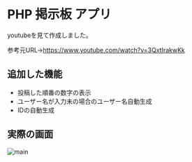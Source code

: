 # PHP 掲示板 アプリ

youtubeを見て作成しました。

参考元URL→https://www.youtube.com/watch?v=3QxtIrakwKk

追加した機能
-
 - 投稿した順番の数字の表示
 - ユーザー名が入力未の場合のユーザー名自動生成
 - IDの自動生成
   
実際の画面
-
![main](https://github.com/Mitsuhashi3/Thread/assets/159995383/37d6cd04-698d-4331-98f6-c4769ff3336a)
   




